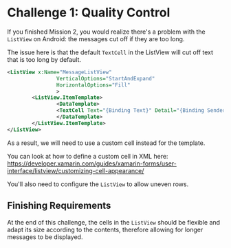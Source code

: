 # Challenge 1: Quality Control
If you finished Mission 2, you would realize there's a problem with the `ListView` on Android: the messages cut off if they are too long.

The issue here is that the default `TextCell` in the ListView will cut off text that is too long by default.

```xml
<ListView x:Name="MessageListView"
                VerticalOptions="StartAndExpand"
                HorizontalOptions="Fill"
                >
        <ListView.ItemTemplate>
                <DataTemplate>
                <TextCell Text="{Binding Text}" Detail="{Binding Sender}" />
                </DataTemplate>
        </ListView.ItemTemplate>
</ListView>
```

As a result, we will need to use a custom cell instead for the template.

You can look at how to define a custom cell in XML here:
https://developer.xamarin.com/guides/xamarin-forms/user-interface/listview/customizing-cell-appearance/

You'll also need to configure the `ListView` to allow uneven rows.

## Finishing Requirements
At the end of this challenge, the cells in the `ListView` should be flexible and adapt its size according to the contents,
therefore allowing for longer messages to be displayed.
